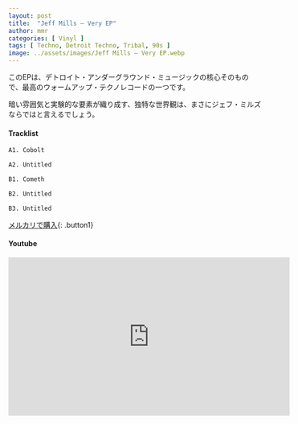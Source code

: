 ```yaml
---
layout: post
title:  "Jeff Mills – Very EP"
author: mmr
categories: [ Vinyl ]
tags: [ Techno, Detroit Techno, Tribal, 90s ]
image: ../assets/images/Jeff Mills – Very EP.webp
---
```


このEPは、デトロイト・アンダーグラウンド・ミュージックの核心そのもので、最高のウォームアップ・テクノレコードの一つです。

暗い雰囲気と実験的な要素が織り成す、独特な世界観は、まさにジェフ・ミルズならではと言えるでしょう。

#### Tracklist
```md
A1. Cobolt

A2. Untitled

B1. Cometh

B2. Untitled

B3. Untitled
```

[メルカリで購入](https://jp.mercari.com/item/m40010323635?afid=6142608987){: .button1}

#### Youtube
<iframe width="560" height="315" src="https://www.youtube.com/embed/ZPgiF_S1pAA?si=dKqOwiHRhoS9WOC2" title="YouTube video player" frameborder="0" allow="accelerometer; autoplay; clipboard-write; encrypted-media; gyroscope; picture-in-picture; web-share" referrerpolicy="strict-origin-when-cross-origin" allowfullscreen></iframe>
